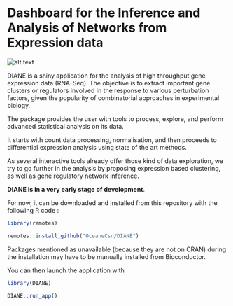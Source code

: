  
# Dashboard for the Inference and Analysis of Networks from Expression data
![alt text](inst/app/www/favicon.ico "DIANE")

DIANE is a shiny application for the analysis of high throughput gene expression data (RNA-Seq). The objective is to extract important gene clusters or regulators involved in the response to various perturbation factors, given the popularity of combinatorial approaches in experimental biology.

The package provides the user with tools to process, explore, and perform advanced statistical analysis on its data.

It starts with count data processing, normalisation, and then proceeds to differential expression analysis using state of the art methods.

As several interactive tools already offer those kind of data exploration, we try to go further in the analysis by proposing expression based clustering, as well as gene regulatory network inference.

**DIANE is in a very early stage of development**.

For now, it can be downloaded and installed from this repository with the following R code :

```R
library(remotes)

remotes::install_github("OceaneCsn/DIANE")
```


Packages mentioned as unavailable (because they are not on CRAN) during the installation may have to be manually installed from Bioconductor.

You can then launch the application with 

```R
library(DIANE)

DIANE::run_app()
```


